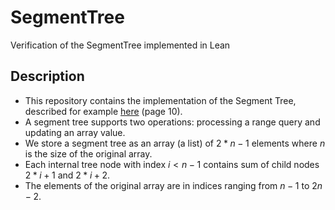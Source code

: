 # SegmentTree
Verification of the SegmentTree implemented in Lean

## Description
- This repository contains the implementation of the Segment Tree, described for example [here](https://www2.compute.dtu.dk/courses/02110/2022/diverse/partialsum-dynarray-v2.pdf) (page 10).
- A segment tree supports two operations: processing a range query and updating an array value.
- We store a segment tree as an array (a list) of $2 * n - 1$ elements where  $n$ is the size of the original array. 
- Each internal tree node with index $i < n-1$ contains sum of child nodes $2*i+1$ and $2 * i +2$.
- The elements of the original array are in indices ranging from $n-1$ to $2n-2$.







